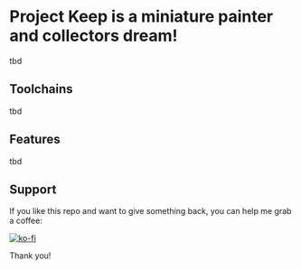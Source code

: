 # Project Keep is a miniature painter and collectors dream!

tbd

## Toolchains

tbd

## Features

tbd

## Support

If you like this repo and want to give something back, you can help me grab a coffee:

[![ko-fi](https://www.ko-fi.com/img/githubbutton_sm.svg)](https://ko-fi.com/B0B11826R)

Thank you!